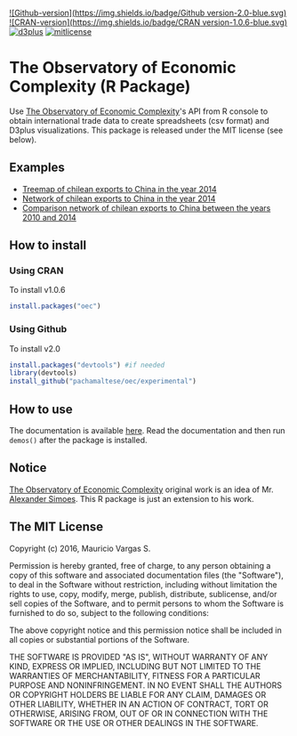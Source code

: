 [![Github-version](https://img.shields.io/badge/Github version-2.0-blue.svg)](https://cran.r-project.org/web/packages/oec/)
[![CRAN-version](https://img.shields.io/badge/CRAN version-1.0.6-blue.svg)](https://github.com/pachamaltese/oec) [![d3plus](https://img.shields.io/badge/D3plus-1.9.7-green.svg)](https://github.com/alexandersimoes/d3plus) [![mitlicense](https://img.shields.io/badge/License-MIT-green.svg)](https://opensource.org/licenses/MIT)

# The Observatory of Economic Complexity (R Package)

Use [The Observatory of Economic Complexity](http://atlas.media.mit.edu/en/)'s API from R console to obtain international trade data to create spreadsheets (csv format) and D3plus visualizations. This package is released under the MIT license (see below).

## Examples

  * [Treemap of chilean exports to China in the year 2014](http://pacha.hk/oec/chl_chn_2014_6char_treemap_exports.html)
  * [Network of chilean exports to China in the year 2014](http://pacha.hk/oec/chl_chn_2014_6char_network_exports.html)
  * [Comparison network of chilean exports to China between the years 2010 and 2014](http://pacha.hk/oec/chl_chn_2010_2014_6char_network_exports.html)

## How to install

### Using CRAN

To install v1.0.6
```r
install.packages("oec")
```

### Using Github

To install v2.0
```r
install.packages("devtools") #if needed
library(devtools)
install_github("pachamaltese/oec/experimental")
```

## How to use 

The documentation is available [here](http://pacha.hk/oec/oec.pdf). Read the documentation and then run `demos()` after the package is installed.

## Notice

[The Observatory of Economic Complexity](http://atlas.media.mit.edu/en/) original work is an idea of Mr. [Alexander Simoes](https://github.com/alexandersimoes/oec). This R package is just an extension to his work.

## The MIT License

Copyright (c) 2016, Mauricio Vargas S.

Permission is hereby granted, free of charge, to any person obtaining
a copy of this software and associated documentation files (the
"Software"), to deal in the Software without restriction, including
without limitation the rights to use, copy, modify, merge, publish,
distribute, sublicense, and/or sell copies of the Software, and to
permit persons to whom the Software is furnished to do so, subject to
the following conditions:

The above copyright notice and this permission notice shall be
included in all copies or substantial portions of the Software.

THE SOFTWARE IS PROVIDED "AS IS", WITHOUT WARRANTY OF ANY KIND,
EXPRESS OR IMPLIED, INCLUDING BUT NOT LIMITED TO THE WARRANTIES OF
MERCHANTABILITY, FITNESS FOR A PARTICULAR PURPOSE AND
NONINFRINGEMENT. IN NO EVENT SHALL THE AUTHORS OR COPYRIGHT HOLDERS BE
LIABLE FOR ANY CLAIM, DAMAGES OR OTHER LIABILITY, WHETHER IN AN ACTION
OF CONTRACT, TORT OR OTHERWISE, ARISING FROM, OUT OF OR IN CONNECTION
WITH THE SOFTWARE OR THE USE OR OTHER DEALINGS IN THE SOFTWARE.

